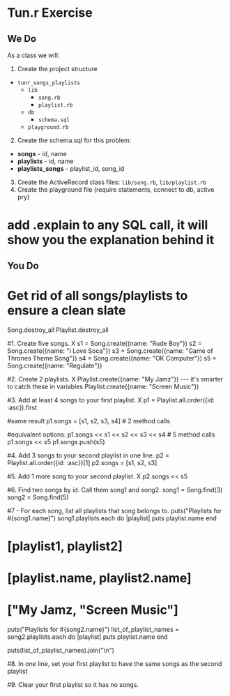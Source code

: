 # Tun.r Exercise

## We Do

As a class we will:

1. Create the project structure
  * `tunr_songs_playlists`
    * `lib`
      * `song.rb`
      * `playlist.rb`
    * `db`
      * `schema.sql`
    * `playground.rb`
2. Create the schema.sql for this problem:
  * **songs** - id, name
  * **playlists** - id, name
  * **playlists_songs** - playlist_id, song_id
3. Create the ActiveRecord class files: `lib/song.rb`, `lib/playlist.rb`
4. Create the playground file (require statements, connect to db, active pry)


# add .explain to any SQL call, it will show you the explanation behind it

## You Do

# Get rid of all songs/playlists to ensure a clean slate
Song.destroy_all
Playlist.destroy_all

#1. Create five songs. X
s1 = Song.create({name: "Rude Boy"})
s2 = Song.create({name: "I Love Soca"})
s3 = Song.create({name: "Game of Thrones Theme Song"})
s4 = Song.create({name: "OK Computer"})
s5 = Song.create({name: "Regulate"})


#2. Create 2 playlists. X
Playlist.create({name: "My Jamz"})           --- it's smarter to catch these in variables
Playlist.create({name: "Screen Music"})

#3. Add at least 4 songs to your first playlist. X
p1 = Playlist.all.order({id: :asc}).first

#same result
p1.songs = [s1, s2, s3, s4]                 # 2 method calls

#equivalent options:
p1.songs << s1 << s2 << s3 << s4            # 5 method calls
p1.songs << s5
p1.songs.push(s5)

#4. Add 3 songs to your second playlist in one line.
p2 = Playlist.all.order({id: :asc})[1]
p2.songs = [s1, s2, s3]

#5. Add 1 more song to your second playlist. X
p2.songs << s5

#6. Find two songs by id. Call them song1 and song2.
song1 = Song.find(3)
song2 = Song.find(5)

#7 - For each song, list all playlists that song belongs to.
puts("Playlists for #{song1.name}")
song1.playlists.each do |playlist|
  puts playlist.name
  end

# [playlist1, playlist2]
# [playlist.name, playlist2.name]
# ["My Jamz, "Screen Music"]
puts("Playlists for #{song2.name}")
list_of_playlist_names = song2.playlists.each do |playlist|
  puts playlist.name
  end

  puts(list_of_playlist_names).join("\n")

#8. In one line, set your first playlist to have the same songs as the second
   playlist

#9. Clear your first playlist so it has no songs.
